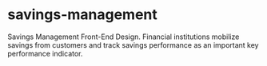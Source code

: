 # savings-management
Savings Management Front-End Design. Financial institutions mobilize savings from customers and track savings performance as an important key performance indicator. 
